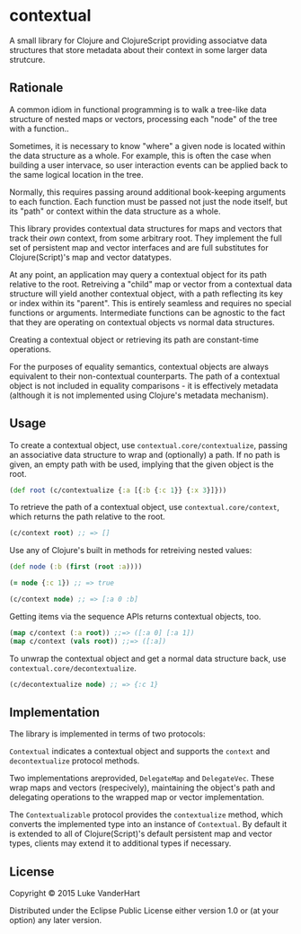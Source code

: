 # contextual

A small library for Clojure and ClojureScript providing associatve
data structures that store metadata about their context in some larger
data strutcure.

## Rationale

A common idiom in functional programming is to walk a tree-like data
structure of nested maps or vectors, processing each "node" of the
tree with a function..

Sometimes, it is necessary to know "where" a given node is located
within the data structure as a whole. For example, this is often the
case when building a user intervace, so user interaction events can be
applied back to the same logical location in the tree.

Normally, this requires passing around additional book-keeping
arguments to each function. Each function must be passed not just the
node itself, but its "path" or context within the data structure as a
whole.

This library provides contextual data structures for maps and vectors
that track their *own* context, from some arbitrary root. They implement
the full set of persistent map and vector interfaces and are full
substitutes for Clojure(Script)'s map and vector datatypes.

At any point, an application may query a contextual object for its
path relative to the root. Retreiving a "child" map or vector from a
contextual data structure will yield another contextual object, with a
path reflecting its key or index within its "parent". This is entirely
seamless and requires no special functions or arguments. Intermediate
functions can be agnostic to the fact that they are operating on
contextual objects vs normal data structures.

Creating a contextual object or retrieving its path are constant-time
operations.

For the purposes of equality semantics, contextual objects are always
equivalent to their non-contextual counterparts. The path of a
contextual object is not included in equality comparisons - it is
effectively metadata (although it is not implemented using Clojure's
metadata mechanism).

## Usage

To create a contextual object, use `contextual.core/contextualize`,
passing an associative data structure to wrap and (optionally) a
path. If no path is given, an empty path with be used, implying that
the given object is the root.

```clojure
(def root (c/contextualize {:a [{:b {:c 1}} {:x 3}]}))
```

To retrieve the path of a contextual object, use
`contextual.core/context`, which returns the path relative to the
root.

```clojure
(c/context root) ;; => []
```

Use any of Clojure's built in methods for retreiving nested values:

```clojure
(def node (:b (first (root :a))))

(= node {:c 1}) ;; => true

(c/context node) ;; => [:a 0 :b]
```

Getting items via the sequence APIs returns contextual objects, too.

```clojure
(map c/context (:a root)) ;;=> ([:a 0] [:a 1])
(map c/context (vals root)) ;;=> ([:a])
```

To unwrap the contextual object and get a normal data structure back,
use `contextual.core/decontextualize`.

```clojure
(c/decontextualize node) ;; => {:c 1}
```

## Implementation

The library is implemented in terms of two protocols:

`Contextual` indicates a contextual object and supports the `context`
and `decontextualize` protocol methods.

Two implementations areprovided, `DelegateMap` and
`DelegateVec`. These wrap maps and vectors (respecively), maintaining
the object's path and delegating operations to the wrapped map or
vector implementation.

The `Contextualizable` protocol provides the `contextualize` method,
which converts the implemented type into an instance of
`Contextual`. By default it is extended to all of Clojure(Script)'s
default persistent map and vector types, clients may extend it to
additional types if necessary.

## License

Copyright © 2015 Luke VanderHart

Distributed under the Eclipse Public License either version 1.0 or (at
your option) any later version.
